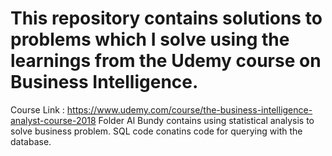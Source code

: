 # This repository contains solutions to problems which I solve using the learnings from the Udemy course on Business Intelligence.
Course Link : https://www.udemy.com/course/the-business-intelligence-analyst-course-2018
Folder Al Bundy contains using statistical analysis to solve business problem.
SQL code conatins code for querying with the database.
